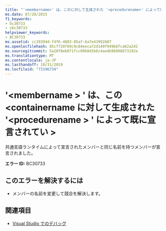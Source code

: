 ```yaml
---
title: "'<membername>' は、このに対して生成された '<procedurename>' によって既に宣言されてい <containername>"
ms.date: 07/20/2015
f1_keywords:
- bc30733
- vbc30733
helpviewer_keywords:
- BC30733
ms.assetid: cc28394d-fdf6-4883-85af-6a7e43992607
ms.openlocfilehash: 85cf720769c9c84eeca72d149f949b6fca62a242
ms.sourcegitcommit: 5a28f8eb071fcc09b045b0c4ae4b96898673192e
ms.translationtype: MT
ms.contentlocale: ja-JP
ms.lasthandoff: 10/31/2019
ms.locfileid: "73196734"
---
```

# <a name="membername-is-already-declared-by-procedurename-which-was-generated-for-this-containername"></a>'\<membername > ' は、この \<containername に対して生成された '\<procedurename > ' によって既に宣言されてい >

共通言語ランタイムによって宣言されたメンバーと同じ名前を持つメンバーが宣言されました。

**エラー ID:** BC30733

## <a name="to-correct-this-error"></a>このエラーを解決するには

- メンバーの名前を変更して競合を解決します。

## <a name="see-also"></a>関連項目

- [Visual Studio でのデバッグ](/visualstudio/debugger/debugger-feature-tour)
